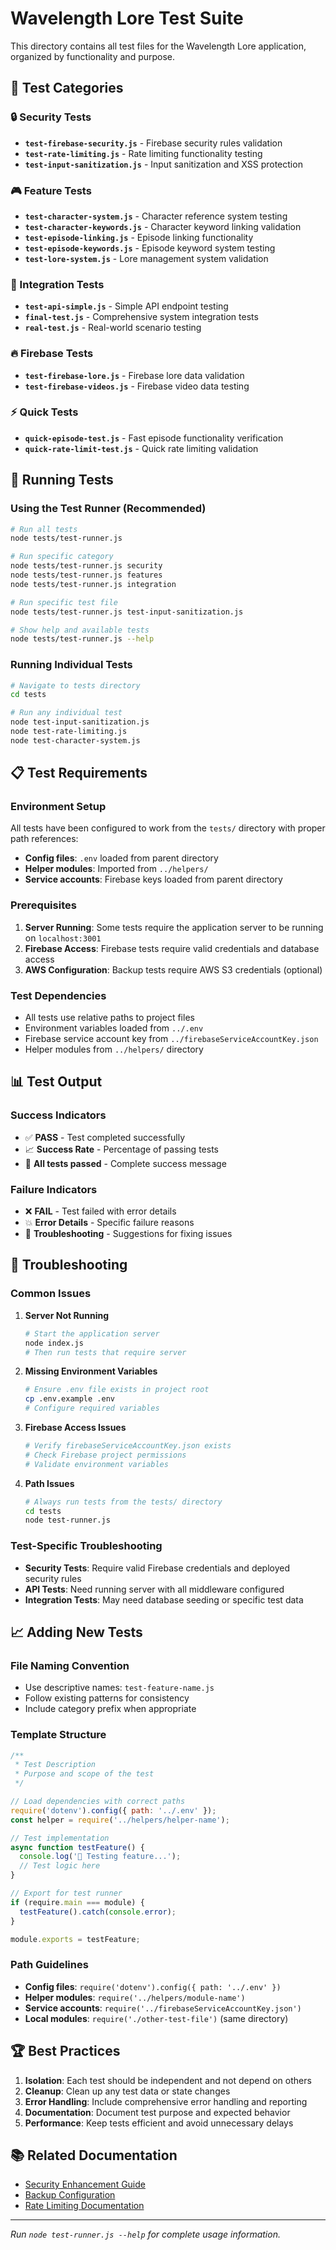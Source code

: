 # Wavelength Lore Test Suite

This directory contains all test files for the Wavelength Lore application, organized by functionality and purpose.

## 🧪 Test Categories

### 🔒 Security Tests
- **`test-firebase-security.js`** - Firebase security rules validation
- **`test-rate-limiting.js`** - Rate limiting functionality testing
- **`test-input-sanitization.js`** - Input sanitization and XSS protection

### 🎮 Feature Tests
- **`test-character-system.js`** - Character reference system testing
- **`test-character-keywords.js`** - Character keyword linking validation
- **`test-episode-linking.js`** - Episode linking functionality
- **`test-episode-keywords.js`** - Episode keyword system testing
- **`test-lore-system.js`** - Lore management system validation

### 🔗 Integration Tests
- **`test-api-simple.js`** - Simple API endpoint testing
- **`final-test.js`** - Comprehensive system integration tests
- **`real-test.js`** - Real-world scenario testing

### 🔥 Firebase Tests
- **`test-firebase-lore.js`** - Firebase lore data validation
- **`test-firebase-videos.js`** - Firebase video data testing

### ⚡ Quick Tests
- **`quick-episode-test.js`** - Fast episode functionality verification
- **`quick-rate-limit-test.js`** - Quick rate limiting validation

## 🚀 Running Tests

### Using the Test Runner (Recommended)

```bash
# Run all tests
node tests/test-runner.js

# Run specific category
node tests/test-runner.js security
node tests/test-runner.js features
node tests/test-runner.js integration

# Run specific test file
node tests/test-runner.js test-input-sanitization.js

# Show help and available tests
node tests/test-runner.js --help
```

### Running Individual Tests

```bash
# Navigate to tests directory
cd tests

# Run any individual test
node test-input-sanitization.js
node test-rate-limiting.js
node test-character-system.js
```

## 📋 Test Requirements

### Environment Setup
All tests have been configured to work from the `tests/` directory with proper path references:
- **Config files**: `.env` loaded from parent directory
- **Helper modules**: Imported from `../helpers/`
- **Service accounts**: Firebase keys loaded from parent directory

### Prerequisites
1. **Server Running**: Some tests require the application server to be running on `localhost:3001`
2. **Firebase Access**: Firebase tests require valid credentials and database access
3. **AWS Configuration**: Backup tests require AWS S3 credentials (optional)

### Test Dependencies
- All tests use relative paths to project files
- Environment variables loaded from `../.env`
- Firebase service account key from `../firebaseServiceAccountKey.json`
- Helper modules from `../helpers/` directory

## 📊 Test Output

### Success Indicators
- ✅ **PASS** - Test completed successfully
- 📈 **Success Rate** - Percentage of passing tests
- 🎉 **All tests passed** - Complete success message

### Failure Indicators
- ❌ **FAIL** - Test failed with error details
- 💥 **Error Details** - Specific failure reasons
- 🔧 **Troubleshooting** - Suggestions for fixing issues

## 🔧 Troubleshooting

### Common Issues

1. **Server Not Running**
   ```bash
   # Start the application server
   node index.js
   # Then run tests that require server
   ```

2. **Missing Environment Variables**
   ```bash
   # Ensure .env file exists in project root
   cp .env.example .env
   # Configure required variables
   ```

3. **Firebase Access Issues**
   ```bash
   # Verify firebaseServiceAccountKey.json exists
   # Check Firebase project permissions
   # Validate environment variables
   ```

4. **Path Issues**
   ```bash
   # Always run tests from the tests/ directory
   cd tests
   node test-runner.js
   ```

### Test-Specific Troubleshooting

- **Security Tests**: Require valid Firebase credentials and deployed security rules
- **API Tests**: Need running server with all middleware configured
- **Integration Tests**: May need database seeding or specific test data

## 📈 Adding New Tests

### File Naming Convention
- Use descriptive names: `test-feature-name.js`
- Follow existing patterns for consistency
- Include category prefix when appropriate

### Template Structure
```javascript
/**
 * Test Description
 * Purpose and scope of the test
 */

// Load dependencies with correct paths
require('dotenv').config({ path: '../.env' });
const helper = require('../helpers/helper-name');

// Test implementation
async function testFeature() {
  console.log('🧪 Testing feature...');
  // Test logic here
}

// Export for test runner
if (require.main === module) {
  testFeature().catch(console.error);
}

module.exports = testFeature;
```

### Path Guidelines
- **Config files**: `require('dotenv').config({ path: '../.env' })`
- **Helper modules**: `require('../helpers/module-name')`
- **Service accounts**: `require('../firebaseServiceAccountKey.json')`
- **Local modules**: `require('./other-test-file')` (same directory)

## 🏆 Best Practices

1. **Isolation**: Each test should be independent and not depend on others
2. **Cleanup**: Clean up any test data or state changes
3. **Error Handling**: Include comprehensive error handling and reporting
4. **Documentation**: Document test purpose and expected behavior
5. **Performance**: Keep tests efficient and avoid unnecessary delays

## 📚 Related Documentation

- [Security Enhancement Guide](../docs/SECURITY_ENHANCEMENT_GUIDE.md)
- [Backup Configuration](../docs/BACKUP_CONFIGURATION.md)
- [Rate Limiting Documentation](../docs/RATE_LIMITING_DOCUMENTATION.md)

---

*Run `node test-runner.js --help` for complete usage information.*